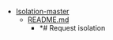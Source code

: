 - <a href = "E:\Node_projects\Node_Way\ArchivTSH_2\ArhivTimur_2\Isolation-master\cat.Isolation-master\dir.Isolation-master.md">Isolation-master</a>
    - <a href = "E:\Node_projects\Node_Way\ArchivTSH_2\ArhivTimur_2\Isolation-master\README.md">README.md</a>
        - *# Request isolation
